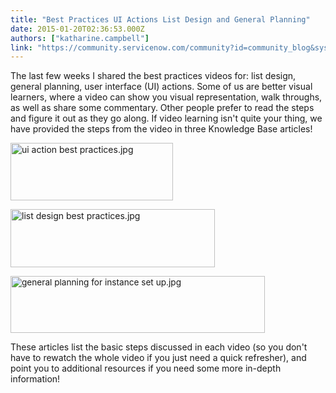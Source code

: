 ```yaml
---
title: "Best Practices UI Actions List Design and General Planning"
date: 2015-01-20T02:36:53.000Z
authors: ["katharine.campbell"]
link: "https://community.servicenow.com/community?id=community_blog&sys_id=424e26addbd0dbc01dcaf3231f9619d5"
---
```

<p class="p1">The last few weeks I shared the best practices videos for: list design, general planning, user interface (UI) actions. Some of us are better visual learners, where a video can show you visual representation, walk throughs, as well as share some commentary. Other people prefer to read the steps and figure it out as they go along. If video learning isn't quite your thing, we have provided the steps from the video in three Knowledge Base articles!<span style="font-size: 10pt; line-height: 1.5em;"> </span></p><p class="p1"></p><p class="p1"><a href="https://hi.service-now.com/kb_view_customer.do?sysparm_article=KB0546781"><img   alt="ui action best practices.jpg" class="jive-image image-2" height="92" src="3050edcedb10df048c8ef4621f96192a.iix" style="height: 91.5492957746479px; width: 260px;" width="260"/></a></p><p class="p1"><a href="https://hi.service-now.com/kb_view_customer.do?sysparm_article=KB0546789"><img  alt="list design best practices.jpg" class="image-0 jive-image" height="93.18181824684143" src="c0ab940adb585304b322f4621f9619c6.iix" style="height: 93.0827300798675px; width: 327.181818246841px;" width="327.18181824684143"/></a></p><p class="p1"><a href="https://hi.service-now.com/kb_view_customer.do?sysparm_article=KB0546788"><img   alt="general planning for instance set up.jpg" class="jive-image image-3 jiveImage" height="91" src="edcff0c6db5013043eb27a9e0f96191d.iix" style="font-size: 13.63636302948px;" width="407"/></a></p><p class="p2"></p><p class="p2"></p><p class="p3">These articles list the basic steps discussed in each video (so you don't have to rewatch the whole video if you just need a quick refresher), and point you to additional resources if you need some more in-depth information!</p>